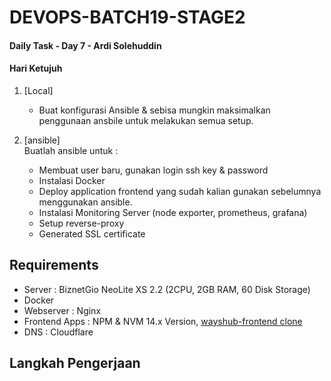 # DEVOPS-BATCH19-STAGE2
#### Daily Task - Day 7 - Ardi Solehuddin

#### Hari Ketujuh
1. [Local]
    - Buat konfigurasi Ansible & sebisa mungkin maksimalkan penggunaan ansbile untuk melakukan semua setup.

2. [ansible]
<br/>Buatlah ansible untuk :
    - Membuat user baru, gunakan login ssh key & password
    - Instalasi Docker
    - Deploy application frontend yang sudah kalian gunakan sebelumnya menggunakan ansible.
    - Instalasi Monitoring Server (node exporter, prometheus, grafana)
    - Setup reverse-proxy
    - Generated SSL certificate

## Requirements
- Server : BiznetGio NeoLite XS 2.2 (2CPU, 2GB RAM, 60 Disk Storage)
- Docker
- Webserver : Nginx
- Frontend Apps : NPM & NVM 14.x Version, [wayshub-frontend clone](https://github.com/dumbwaysdev/wayshub-frontend)
- DNS : Cloudflare

## Langkah Pengerjaan

